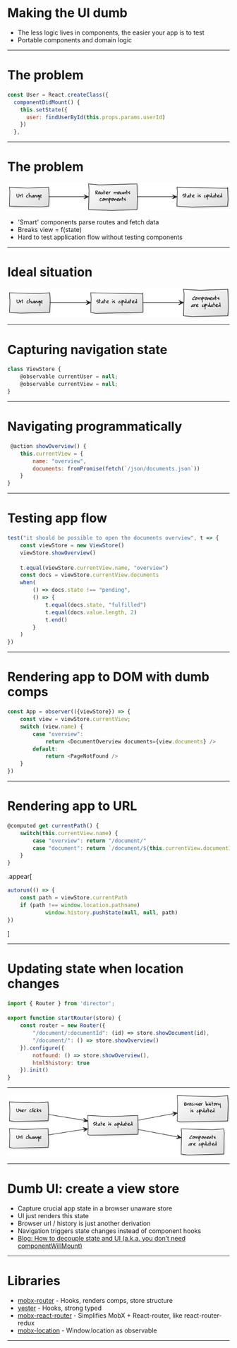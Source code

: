 
# Making the UI dumb

* The less logic lives in components, the easier your app is to test
* Portable components and domain logic

---

# The problem

```javascript
const User = React.createClass({
  componentDidMount() {
    this.setState({
      user: findUserById(this.props.params.userId)
    })
  },
```

---

# The problem

![routing](img/routing1.png)

* 'Smart' components parse routes and fetch data
* Breaks view = f(state)
* Hard to test application flow without testing components

---

# Ideal situation

![img/routing2.png](img/routing2.png)

---

# Capturing navigation state

```javascript
class ViewStore {
    @observable currentUser = null;
    @observable currentView = null;
}
```

---

# Navigating programmatically

```javascript
 @action showOverview() {
    this.currentView = {
        name: "overview",
        documents: fromPromise(fetch(`/json/documents.json`))
    }
}
```

---

# Testing app flow

```javascript
test("it should be possible to open the documents overview", t => {
    const viewStore = new ViewStore()
    viewStore.showOverview()

    t.equal(viewStore.currentView.name, "overview")
    const docs = viewStore.currentView.documents
    when(
        () => docs.state !== "pending",
        () => {
            t.equal(docs.state, "fulfilled")
            t.equal(docs.value.length, 2)
            t.end()
        }
    )
})
```

---

# Rendering app to DOM with dumb comps

```javascript
const App = observer(({viewStore}) => {
    const view = viewStore.currentView;
    switch (view.name) {
        case "overview":
            return <DocumentOverview documents={view.documents} />
        default:
            return <PageNotFound />
    }
})
```

---

# Rendering app to URL

```javascript
@computed get currentPath() {
    switch(this.currentView.name) {
        case "overview": return "/document/"
        case "document": return `/document/${this.currentView.documentId}`
    }
}
```

.appear[
```javascript
autorun(() => {
    const path = viewStore.currentPath
    if (path !== window.location.pathname)
            window.history.pushState(null, null, path)
})
```
]

---

# Updating state when location changes

```javascript
import { Router } from 'director';

export function startRouter(store) {
    const router = new Router({
        "/document/:documentId": (id) => store.showDocument(id),
        "/document/": () => store.showOverview()
    }).configure({
        notfound: () => store.showOverview(),
        html5history: true
    }).init()
}
```

---

<img src="img/routing3.png" width="900px" />

---

# Dumb UI: create a view store

* Capture crucial app state in a browser unaware store
* UI just renders this state
* Browser url / history is just another derivation
* Navigation triggers state changes instead of component hooks
* [Blog: How to decouple state and UI (a.k.a. you don’t need componentWillMount)](https://medium.com/@mweststrate/how-to-decouple-state-and-ui-a-k-a-you-dont-need-componentwillmount-cc90b787aa37#.q5ksxr1is)

---

# Libraries

* [mobx-router](https://www.npmjs.com/package/mobx-router) - Hooks, renders comps, store structure
* [yester](http://basarat.com/yester/#/) - Hooks, strong typed
* [mobx-react-router](https://www.npmjs.com/package/mobx-react-router) - Simplifies MobX + React-router, like react-router-redux
* [mobx-location](https://www.npmjs.com/package/mobx-location) - Window.location as observable
---